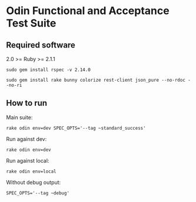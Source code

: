 Odin Functional and Acceptance Test Suite
=================

## Required software

2.0 >= Ruby >= 2.1.1 
```
sudo gem install rspec -v 2.14.0
```
```
sudo gem install rake bunny colorize rest-client json_pure --no-rdoc --no-ri
```

## How to run

Main suite:
```
rake odin env=dev SPEC_OPTS='--tag ~standard_success'
```

Run against dev:
```
rake odin env=dev
```

Run against local:
```
rake odin env=local
```

Without debug output:
```
SPEC_OPTS='--tag ~debug'
```